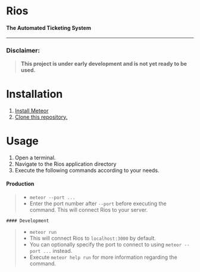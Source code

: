 # Rios
#### The Automated Ticketing System
***

### Disclaimer:
>  **This project is under early development and is not yet ready to be used.**

# Installation
1. [Install Meteor](https://www.meteor.com/install)
2. [Clone this repository.](https://github.com/TheGonzalezDesigns/Rios)

# Usage
1. Open a terminal.
2. Navigate to the Rios application directory
3. Execute the following commands according to your needs.
#### Production
>	* `meteor --port ...`
>	* Enter the port number after `--port` before executing the command.
This will connect Rios to your server.

	#### Development
>	* `meteor run`
>	* This will connect Rios to `localhost:3000` by default.
>	* You can optionally specify the port to connect to using `meteor --port ...` instead.
>	* Execute `meteor help run` for more information regarding the command.


